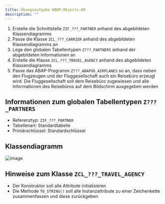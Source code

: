 ```yaml
---
title: Übungsaufgabe ABAP-Objects-09
description: ""
---
```


1. Erstelle die Schnittstelle `ZIF_???_PARTNER` anhand des abgebildeten Klassendiagramms
2. Passe die Klasse `ZCL_???_CARRIER` anhand des abgebildeten Klassendiagramms an
3. Lege den globalen Tabellentypen `Z???_PARTNERS` anhand der abgebildeten Informationen an
4. Erstelle die Klasse `ZCL_???_TRAVEL_AGENCY` anhand des abgebildeten Klassendiagramms
5. Passe das ABAP-Programm `Z???_ABAPOO_AIRPLANES` so an, dass neben den Flugzeugen und der Fluggesellschaft auch ein Reisebüro erzeugt wird. Die Fluggesellschaft soll dem Reisebüro zugewiesen und alle Informationen des Reisebüros auf dem Bildschirm ausgegeben 
werden

## Informationen zum globalen Tabellentypen `Z???_PARTNERS`
- Referenztyp: `ZIF_???_PARTNER`
- Tabellenart: Standardtabelle
- Primärschlüssel: Standardschlüssel

## Klassendiagramm
![image](https://user-images.githubusercontent.com/47243617/194851629-0b630a4f-8cee-4b18-a31e-0a446396ab20.png)

## Hinweise zum Klasse `ZCL_???_TRAVEL_AGENCY`
- Der Konstruktor soll alle Attribute initialisieren
- Die Methode `TO_STRING()` soll alle Instanzattribute zu einer Zeichenkette zusammenfassen und diese zurückgeben
